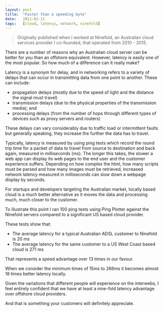 ```yaml
---
layout: post
title:  "Faster than a speeding byte"
date:   2011-02-11
tags:   [cloud, latency, network, ninefold]
---
```


> Originally published when I worked at Ninefold, an Australian cloud
> services provider I co-founded, that operated from 2010 - 2015.

There are a number of reasons why an Australian cloud server can be
better for you than an offshore equivalent. However, latency is easily
one of the most popular. So how much of a difference can it really make?

Latency is a synonym for delay, and in networking refers to a variety of
delays that can occur in transmitting data from one point to another.
These can include:

* propagation delays (mostly due to the speed of light and the distance
  the signal must travel)
* transmission delays (due to the physical properties of the
  transmission media); and
* processing delays (from the number of hops through different types of
  devices such as proxy servers and routers)

These delays can vary considerably due to traffic load or intermittent
faults but generally speaking, they increase the further the data has to
travel.

Typically, latency is measured by using ping tests which record the
round trip time for a packet of data to travel from source to
destination and back again, measured in milliseconds (ms). The longer
this takes, the slower a web app can display its web pages to the end
user and the customer experience suffers. Depending on how complex the
html, how many scripts must be parsed and how many images must be
retrieved, increased network latency measured in milliseconds can slow
down a webpage display by seconds.

For startups and developers targeting the Australian market, locally
based cloud is a much better alternative as it moves the data and
processing much, much closer to the customer.

To illustrate this point I ran 100 ping tests using Ping Plotter against
the Ninefold servers compared to a significant US based cloud provider.

These tests show that:

* The average latency for a typical Australian ADSL customer to Ninefold
  is 20 ms
* The average latency for the same customer to a US West Coast based
  cloud is 271 ms

That represents a speed advantage over 13 times in our favour.

When we consider the minimum times of 15ms to 266ms it becomes almost 18
times better latency locally.

Given the variations that different people will experience on the
interwebs, I feel entirely confident that we have at least a nine-fold
latency advantage over offshore cloud providers.

And that is something your customers will definitely appreciate.
